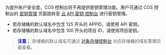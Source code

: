 为提升账户安全度，COS 控制台将不再提供密钥管理功能。用户可通过 COS 控制台的 [密钥管理](http://console.tce.fsphere.cn/cos4/secret) 页面跳转至 [云 API 密钥 控制台](http://console.tce.fsphere.cn/capi) 进行密钥管理。
- 若存储桶的默认域名中包含 125 开头的 APPID，请使用 API 密钥。
- 若存储桶的默认域名中包含 100 开头的项目 ID，请使用项目密钥。

> <font color="#0000cc">**注意：** </font>
> 存储桶的默认域名可通过 [对象存储控制台](http://console.tce.fsphere.cn/cos4) 对应存储桶的域名管理页面查看。
